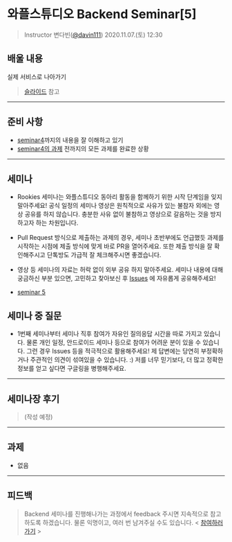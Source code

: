 # 와플스튜디오 Backend Seminar[5]

> Instructor 변다빈([@davin111](https://github.com/davin111))
> 2020.11.07.(토) 12:30

## 배울 내용
실제 서비스로 나아가기
> [슬라이드](https://github.com/wafflestudio/rookies/blob/master/backend/seminar5/wafflestudio%2018.5%20Rookies%20Backend%20Seminar%205.pdf) 참고

---

## 준비 사항
- [seminar4](../seminar4)까지의 내용을 잘 이해하고 있기
- [seminar4의 과제](../seminar4/assignment.md) 전까지의 모든 과제를 완료한 상황 

---

## 세미나
- Rookies 세미나는 와플스튜디오 동아리 활동을 함께하기 위한 시작 단계임을 잊지 말아주세요! 공식 일정의 세미나 영상은 원칙적으로 사유가 있는 불참자 외에는 영상 공유를 하지 않습니다.
충분한 사유 없이 불참하고 영상으로 갈음하는 것을 방지하고자 하는 차원입니다.

- Pull Request 방식으로 제출하는 과제의 경우, 세미나 초반부에도 언급했듯 과제를 시작하는 시점에 제출 방식에 맞게 바로 PR을 열어주세요. 또한 제출 방식을 잘
확인해주시고 단톡방도 가급적 잘 체크해주시면 좋겠습니다.

- 영상 등 세미나의 자료는 허락 없이 외부 공유 하지 말아주세요. 세미나 내용에 대해 궁금하신 부분 있으면, 고민하고 찾아보신 후
[Issues](https://github.com/wafflestudio/rookies/issues) 에 자유롭게 공유해주세요!

- [seminar 5](https://youtu.be/6-oSsw5fGzo)


## 세미나 중 질문
- 1번째 세미나부터 세미나 직후 참여가 자유인 질의응답 시간을 따로 가지고 있습니다. 물론 개인 일정, 안드로이드 세미나 등으로 참여가 어려운 분이 있을 수 있습니다.
 그런 경우 Issues 등을 적극적으로 활용해주세요! 제 답변에는 당연히 부정확하거나 주관적인 의견이 섞여있을 수 있습니다. :) 저를 너무 믿기보다,
 더 많고 정확한 정보를 얻고 싶다면 구글링을 병행해주세요.

---

## 세미나장 후기
> (작성 예정)

---

## 과제
- 없음

---

## 피드백
> Backend 세미나를 진행해나가는 과정에서 feedback 주시면 지속적으로 참고하도록 하겠습니다. 물론 익명이고, 여러 번 남겨주실 수도 있습니다.
> < [참여하러 가기](https://forms.gle/3K2NK2uge8aABDB66) >
